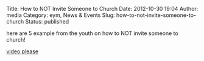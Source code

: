 Title: How to NOT Invite Someone to Church
Date: 2012-10-30 19:04
Author: media
Category: eym, News &amp; Events
Slug: how-to-not-invite-someone-to-church
Status: published

here are 5 example from the youth on how to NOT invite someone to
church!

[video
please](http://www.youtube.com/watch?v=xEIjXNZ_sX0&feature=g-upl "How to NOT Invite Someone to Church")
